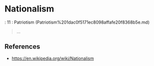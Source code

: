 # Nationalism

: 11
 : Patriotism (Patriotism%201dac0f5171ec8098affafe20f8368b5e.md)

> …
> 

## References

- https://en.wikipedia.org/wiki/Nationalism